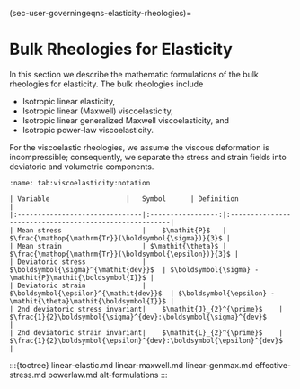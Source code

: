 (sec-user-governingeqns-elasticity-rheologies)=
# Bulk Rheologies for Elasticity

In this section we describe the mathematic formulations of the bulk rheologies for elasticity.
The bulk rheologies include

* Isotropic linear elasticity,
* Isotropic linear (Maxwell) viscoelasticity,
* Isotropic linear generalized Maxwell viscoelasticity, and
* Isotropic power-law viscoelasticity.

For the viscoelastic rheologies, we assume the viscous deformation is incompressible; consequently, we separate the stress and strain fields into deviatoric and volumetric components.

```{table} Mathematical notation for viscoelastic formulations.
:name: tab:viscoelasticity:notation

| Variable                   |   Symbol      | Definition                                        |
|:-------------------------------|:-----------------:|:-------------------------------------------------------|
| Mean stress                    |    $\mathit{P}$   | $\frac{\mathop{\mathrm{Tr}}(\boldsymbol{\sigma})}{3}$ |
| Mean strain                    | $\mathit{\theta}$ | $\frac{\mathop{\mathrm{Tr}}(\boldsymbol{\epsilon})}{3}$ |
| Deviatoric stress              | $\boldsymbol{\sigma}^{\mathit{dev}}$  | $\boldsymbol{\sigma} - \mathit{P}\mathit{\boldsymbol{I}}$ |
| Deviatoric strain              | $\boldsymbol{\epsilon}^{\mathit{dev}}$  | $\boldsymbol{\epsilon} - \mathit{\theta}\mathit{\boldsymbol{I}}$ |
| 2nd deviatoric stress invariant|    $\mathit{J}_{2}^{\prime}$    | $\frac{1}{2}\boldsymbol{\sigma}^{dev}:\boldsymbol{\sigma}^{dev}$              |
| 2nd deviatoric strain invariant|    $\mathit{L}_{2}^{\prime}$    | $\frac{1}{2}\boldsymbol{\epsilon}^{dev}:\boldsymbol{\epsilon}^{dev}$              |
```

:::{toctree}
linear-elastic.md
linear-maxwell.md
linear-genmax.md
effective-stress.md
powerlaw.md
alt-formulations
:::
